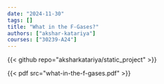 ```yaml
---
date: "2024-11-30"
tags: []
title: "What in the F-Gases?"
authors: ["akshar-katariya"]
courses: ["30239-A24"]
---
```


{{< github repo="aksharkatariya/static_project" >}}

{{< pdf src="what-in-the-f-gases.pdf" >}}
